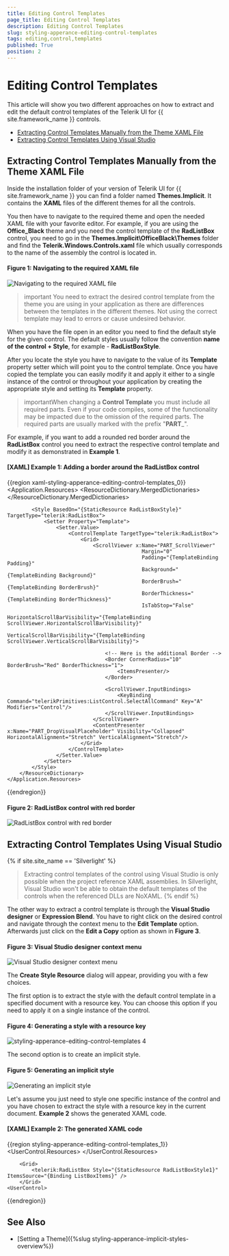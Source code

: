 ```yaml
---
title: Editing Control Templates
page_title: Editing Control Templates
description: Editing Control Templates
slug: styling-apperance-editing-control-templates
tags: editing,control,templates
published: True
position: 2
---
```


# Editing Control Templates

This article will show you two different approaches on how to extract and edit the default control templates of the Telerik UI for {{ site.framework_name }} controls.

* [Extracting Control Templates Manually from the Theme XAML File](#extracting-control-templates-manually-from-the-theme-xaml-file)
* [Extracting Control Templates Using Visual Studio](#extracting-control-templates-using-visual-studio)

## Extracting Control Templates Manually from the Theme XAML File

Inside the installation folder of your version of Telerik UI for {{ site.framework_name }} you can find a folder named __Themes.Implicit__. It contains the **XAML** files of the different themes for all the controls.

You then have to navigate to the required theme and open the needed XAML file with your favorite editor. For example, if you are using the **Office_Black** theme and you need the control template of the **RadListBox** control, you need to go in the **Themes.Implicit\OfficeBlack\Themes** folder and find the __Telerik.Windows.Controls.xaml__ file which usually corresponds to the name of the assembly the control is located in.

#### __Figure 1: Navigating to the required XAML file__

![Navigating to the required XAML file](images/styling-apperance-editing-control-templates_1.png)

>important You need to extract the desired control template from the theme you are using in your application as there are differences between the templates in the different themes. Not using the correct template may lead to errors or cause undesired behavior.

When you have the file open in an editor you need to find the default style for the given control. The default styles usually follow the convention **name of the control + Style**, for example - **RadListBoxStyle**. 

After you locate the style you have to navigate to the value of its **Template** property setter which will point you to the control template. Once you have copied the template you can easily modify it and apply it either to a single instance of the control or throughout your application by creating the appropriate style and setting its **Template** property.

>importantWhen changing a __Control Template__ you must include all required parts. Even if your code compiles, some of the functionality may be impacted due to the omission of the required parts. The required parts are usually marked with the prefix "__PART___".

For example, if you want to add a rounded red border around the **RadListBox** control you need to extract the respective control template and modify it as demonstrated in **Example 1**.

#### __[XAML] Example 1: Adding a border around the RadListBox control__

{{region xaml-styling-apperance-editing-control-templates_0}}
	<Application.Resources>
	    <ResourceDictionary>
	        <ResourceDictionary.MergedDictionaries>
	            <ResourceDictionary Source="/Telerik.Windows.Themes.Office_Black;component/Themes/Telerik.Windows.Controls.xaml"/>
	        </ResourceDictionary.MergedDictionaries>
	        
	        <Style BasedOn="{StaticResource RadListBoxStyle}" TargetType="telerik:RadListBox">
	            <Setter Property="Template">
	                <Setter.Value>
	                    <ControlTemplate TargetType="telerik:RadListBox">
	                        <Grid>
	                            <ScrollViewer x:Name="PART_ScrollViewer"
	                                            Margin="0"
	                                            Padding="{TemplateBinding Padding}"
	                                            Background="{TemplateBinding Background}"
	                                            BorderBrush="{TemplateBinding BorderBrush}"
	                                            BorderThickness="{TemplateBinding BorderThickness}"
	                                            IsTabStop="False"
	                                            HorizontalScrollBarVisibility="{TemplateBinding ScrollViewer.HorizontalScrollBarVisibility}"
	                                            VerticalScrollBarVisibility="{TemplateBinding ScrollViewer.VerticalScrollBarVisibility}">
	                                
	                                <!-- Here is the additional Border -->
	                                <Border CornerRadius="10" BorderBrush="Red" BorderThickness="1">
	                                    <ItemsPresenter/>
	                                </Border>
	
	                                <ScrollViewer.InputBindings>
	                                    <KeyBinding Command="telerikPrimitives:ListControl.SelectAllCommand" Key="A" Modifiers="Control"/>
	                                </ScrollViewer.InputBindings>
	                            </ScrollViewer>
	                            <ContentPresenter x:Name="PART_DropVisualPlaceholder" Visibility="Collapsed" HorizontalAlignment="Stretch" VerticalAlignment="Stretch"/>
	                        </Grid>
	                    </ControlTemplate>
	                </Setter.Value>
	            </Setter>
	        </Style>
	    </ResourceDictionary>
	</Application.Resources>
{{endregion}}

#### __Figure 2: RadListBox control with red border__

![RadListBox control with red border](images/styling-apperance-editing-control-templates_2.png)

## Extracting Control Templates Using Visual Studio

{% if site.site_name == 'Silverlight' %}
> Extracting control templates of the control using Visual Studio is only possible when the project reference XAML assemblies. In Silverlight, Visual Studio won't be able to obtain the default templates of the controls when the referenced DLLs are NoXAML.
{% endif %}

The other way to extract a control template is through the **Visual Studio designer** or **Expression Blend**. You have to right click on the desired control and navigate through the context menu to the __Edit Template__ option. Afterwards just click on the __Edit a Copy__ option as shown in **Figure 3**.

#### __Figure 3: Visual Studio designer context menu__

![Visual Studio designer context menu](images/styling-apperance-editing-control-templates_3.png)

The **Create Style Resource** dialog will appear, providing you with a few choices. 

The first option is to extract the style with the default control template in a specified document with a resource key. You can choose this option if you need to apply it on a single instance of the control.

#### __Figure 4: Generating a style with a resource key__

![styling-apperance-editing-control-templates 4](images/styling-apperance-editing-control-templates_4.png)

The second option is to create an implicit style.

#### __Figure 5: Generating an implicit style__

![Generating an implicit style](images/styling-apperance-editing-control-templates_5.png)

Let's assume you just need to style one specific instance of the control and you have chosen to extract the style with a resource key in the current document. **Example 2** shows the generated XAML code.

#### __[XAML] Example 2: The generated XAML code__

{{region styling-apperance-editing-control-templates_1}}
	<UserControl>
	    <UserControl.Resources>
	        <Style x:Key="RadListBoxStyle1" TargetType="{x:Type telerik:RadListBox}" BasedOn="{StaticResource RadListBoxStyle}">
	            <Setter Property="Template">
	                <Setter.Value>
	                    <ControlTemplate TargetType="{x:Type telerik:RadListBox}">
	                        ...
	                    </ControlTemplate>
	                </Setter.Value>
	            </Setter>
	        </Style>
	    </UserControl.Resources>
	
	    <Grid>
	        <telerik:RadListBox Style="{StaticResource RadListBoxStyle1}" ItemsSource="{Binding ListBoxItems}" />
	    </Grid>
	<UserControl>
{{endregion}}

## See Also

 * [Setting a Theme]({%slug styling-apperance-implicit-styles-overview%})
